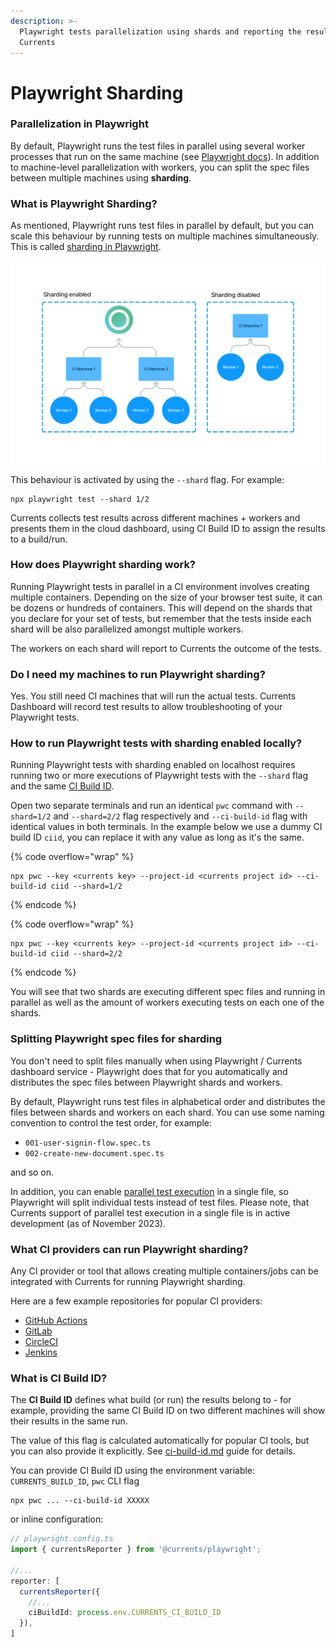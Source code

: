 ```yaml
---
description: >-
  Playwright tests parallelization using shards and reporting the results to
  Currents
---
```


# Playwright Sharding

### Parallelization in Playwright

By default, Playwright runs the test files in parallel using several worker processes that run on the same machine (see [Playwright docs](https://playwright.dev/docs/test-parallel)). In addition to machine-level parallelization with workers, you can split the spec files between multiple machines using **sharding**.

### What is Playwright Sharding?

As mentioned, Playwright runs test files in parallel by default, but you can scale this behaviour by running tests on multiple machines simultaneously. This is called [sharding in Playwright](https://playwright.dev/docs/test-sharding).



![Running Playwright tests with sharding enabled](<../../.gitbook/assets/Playwright parallelization.png>)

This behaviour is activated by using the `--shard` flag. For example:

```
npx playwright test --shard 1/2
```

Currents collects test results across different machines + workers and presents them in the cloud dashboard, using CI Build ID to assign the results to a build/run.

### How does Playwright sharding work?

Running Playwright tests in parallel in a CI environment involves creating multiple containers. Depending on the size of your browser test suite, it can be dozens or hundreds of containers. This will depend on the shards that you declare for your set of tests, but remember that the tests inside each shard will be also parallelized amongst multiple workers.

The workers on each shard will report to Currents the outcome of the tests.

### Do I need my machines to run Playwright sharding?

Yes. You still need CI machines that will run the actual tests. Currents Dashboard will record test results to allow troubleshooting of your Playwright tests.

### How to run Playwright tests with sharding enabled locally?

Running Playwright tests with sharding enabled on localhost requires running two or more executions of Playwright tests with the `--shard` flag and the same [CI Build ID](../ci-build-id.md).&#x20;

Open two separate terminals and run an identical `pwc` command with `--shard=1/2` and `--shard=2/2` flag respectively and  `--ci-build-id` flag with identical values in both terminals. In the example below we use a dummy CI build ID `ciid`, you can replace it with any value as long as it's the same.

{% code overflow="wrap" %}
```
npx pwc --key <currents key> --project-id <currents project id> --ci-build-id ciid --shard=1/2
```
{% endcode %}

{% code overflow="wrap" %}
```
npx pwc --key <currents key> --project-id <currents project id> --ci-build-id ciid --shard=2/2
```
{% endcode %}

You will see that two shards are executing different spec files and running in parallel as well as the amount of workers executing tests on each one of the shards.

### Splitting Playwright spec files for sharding

You don't need to split files manually when using Playwright / Currents dashboard service - Playwright does that for you automatically and distributes the spec files between Playwright shards and workers.

By default, Playwright runs test files in alphabetical order and distributes the files between shards and workers on each shard. You can use some naming convention to control the test order, for example:

* `001-user-signin-flow.spec.ts`
* `002-create-new-document.spec.ts`&#x20;

and so on.

In addition, you can enable [parallel test execution](https://playwright.dev/docs/test-parallel#parallelize-tests-in-a-single-file) in a single file, so Playwright will split individual tests instead of test files. Please note, that Currents support of parallel test execution in a single file is in active development (as of November 2023).

### What CI providers can run Playwright sharding?

Any CI provider or tool that allows creating multiple containers/jobs can be integrated with Currents for running Playwright sharding.

Here are a few example repositories for popular CI providers:

* [GitHub Actions](https://github.com/currents-dev/playwright-gh-actions-demo)
* [GitLab](https://gitlab.com/currents.dev/gitlab-playwright-currents)
* [CircleCI](https://github.com/currents-dev/circleci-pw-example)
* [Jenkins](../../ci-setup/jenkins-playwright.md)

### What is CI Build ID?

The **CI Build ID** defines what build (or run) the results belong to - for example, providing the same CI Build ID on two different machines will show their results in the same run.

The value of this flag is calculated automatically for popular CI tools, but you can also provide it explicitly. See [ci-build-id.md](../ci-build-id.md "mention") guide for details.&#x20;

You can provide CI Build ID using the environment variable: `CURRENTS_BUILD_ID`, `pwc` CLI flag

```
npx pwc ... --ci-build-id XXXXX
```

or inline configuration:

```typescript
// playwright.config.ts
import { currentsReporter } from '@currents/playwright';

//...
reporter: [
  currentsReporter({
    //... 
    ciBuildId: process.env.CURRENTS_CI_BUILD_ID
  }),
]
```
